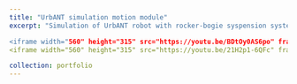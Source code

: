 ```yaml
---
title: "UrbANT simulation motion module"
excerpt: "Simulation of UrbANT robot with rocker-bogie syspension system and damping effect.

<iframe width="560" height="315" src="https://youtu.be/BDtOy0AS6po" frameborder="0" allow="accelerometer; autoplay; encrypted-media; gyroscope; picture-in-picture" allowfullscreen></iframe>"
<iframe width="560" height="315" src="https://youtu.be/21H2p1-6QFc" frameborder="0" allow="accelerometer; autoplay; encrypted-media; gyroscope; picture-in-picture" allowfullscreen></iframe>"

collection: portfolio
---
```

